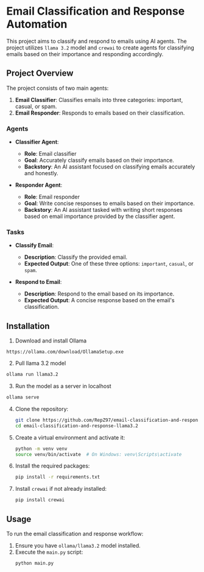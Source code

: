 # Email Classification and Response Automation

This project aims to classify and respond to emails using AI agents. The project utilizes `llama 3.2` model and `crewai` to create agents for classifying emails based on their importance and responding accordingly.

## Project Overview

The project consists of two main agents:
1. **Email Classifier**: Classifies emails into three categories: important, casual, or spam.
2. **Email Responder**: Responds to emails based on their classification.

### Agents

- **Classifier Agent**:
  - **Role**: Email classifier
  - **Goal**: Accurately classify emails based on their importance.
  - **Backstory**: An AI assistant focused on classifying emails accurately and honestly.

- **Responder Agent**:
  - **Role**: Email responder
  - **Goal**: Write concise responses to emails based on their importance.
  - **Backstory**: An AI assistant tasked with writing short responses based on email importance provided by the classifier agent.

### Tasks

- **Classify Email**:
  - **Description**: Classify the provided email.
  - **Expected Output**: One of these three options: `important`, `casual`, or `spam`.

- **Respond to Email**:
  - **Description**: Respond to the email based on its importance.
  - **Expected Output**: A concise response based on the email's classification.

## Installation

1. Download and install Ollama
  ```
  https://ollama.com/download/OllamaSetup.exe
  ```

2. Pull llama 3.2 model
  ```sh
  ollama run llama3.2
  ```

3. Run the model as a server in localhost
  ```sh
  ollama serve
  ```

4. Clone the repository:
    ```sh
    git clone https://github.com/RepZ97/email-classification-and-response-llama3.2.git
    cd email-classification-and-response-llama3.2
    ```

5. Create a virtual environment and activate it:
    ```sh
    python -m venv venv
    source venv/bin/activate  # On Windows: venv\Scripts\activate
    ```

6. Install the required packages:
    ```sh
    pip install -r requirements.txt
    ```

7. Install `crewai` if not already installed:
    ```sh
    pip install crewai
    ```

## Usage

To run the email classification and response workflow:

1. Ensure you have `ollama/llama3.2` model installed.
2. Execute the `main.py` script:
    ```sh
    python main.py
    ```
